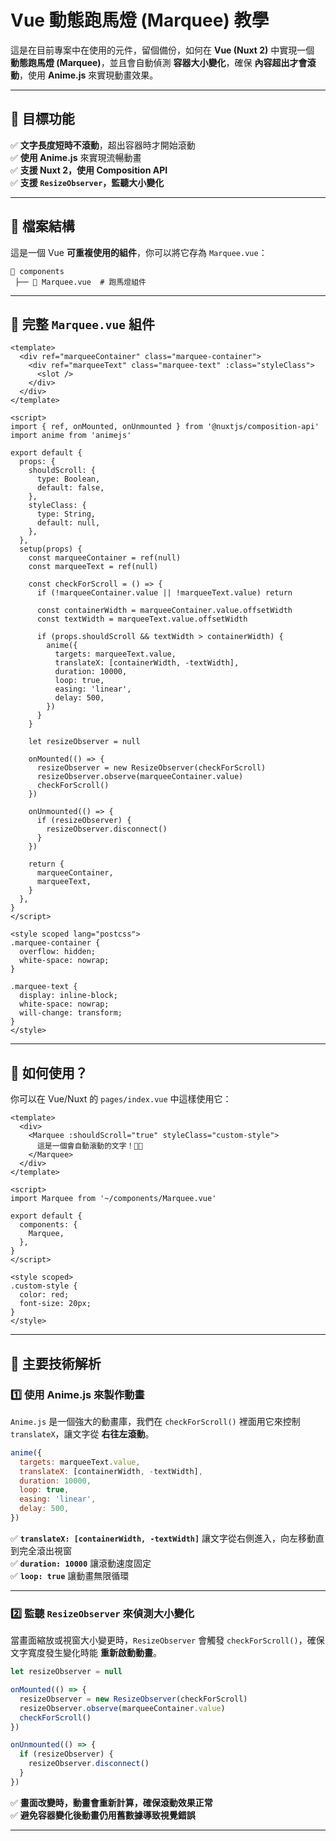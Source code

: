 # Vue 動態跑馬燈 (Marquee) 教學

這是在目前專案中在使用的元件，留個備份，如何在 **Vue (Nuxt 2)** 中實現一個 **動態跑馬燈 (Marquee)**，並且會自動偵測 **容器大小變化**，確保 **內容超出才會滾動**，使用 **Anime.js** 來實現動畫效果。

---

## **📌 目標功能**
✅ **文字長度短時不滾動**，超出容器時才開始滾動  
✅ **使用 Anime.js** 來實現流暢動畫  
✅ **支援 Nuxt 2，使用 Composition API**  
✅ **支援 `ResizeObserver`，監聽大小變化**  

---

## **📂 檔案結構**
這是一個 Vue **可重複使用的組件**，你可以將它存為 `Marquee.vue`：

```
📂 components
 ├── 📄 Marquee.vue  # 跑馬燈組件
```

---

## **🚀 完整 `Marquee.vue` 組件**

```vue
<template>
  <div ref="marqueeContainer" class="marquee-container">
    <div ref="marqueeText" class="marquee-text" :class="styleClass">
      <slot />
    </div>
  </div>
</template>

<script>
import { ref, onMounted, onUnmounted } from '@nuxtjs/composition-api'
import anime from 'animejs'

export default {
  props: {
    shouldScroll: {
      type: Boolean,
      default: false,
    },
    styleClass: {
      type: String,
      default: null,
    },
  },
  setup(props) {
    const marqueeContainer = ref(null)
    const marqueeText = ref(null)

    const checkForScroll = () => {
      if (!marqueeContainer.value || !marqueeText.value) return

      const containerWidth = marqueeContainer.value.offsetWidth
      const textWidth = marqueeText.value.offsetWidth

      if (props.shouldScroll && textWidth > containerWidth) {
        anime({
          targets: marqueeText.value,
          translateX: [containerWidth, -textWidth],
          duration: 10000,
          loop: true,
          easing: 'linear',
          delay: 500,
        })
      }
    }

    let resizeObserver = null

    onMounted(() => {
      resizeObserver = new ResizeObserver(checkForScroll)
      resizeObserver.observe(marqueeContainer.value)
      checkForScroll()
    })

    onUnmounted(() => {
      if (resizeObserver) {
        resizeObserver.disconnect()
      }
    })

    return {
      marqueeContainer,
      marqueeText,
    }
  },
}
</script>

<style scoped lang="postcss">
.marquee-container {
  overflow: hidden;
  white-space: nowrap;
}

.marquee-text {
  display: inline-block;
  white-space: nowrap;
  will-change: transform;
}
</style>
```

---

## **🔧 如何使用？**

你可以在 Vue/Nuxt 的 `pages/index.vue` 中這樣使用它：

```vue
<template>
  <div>
    <Marquee :shouldScroll="true" styleClass="custom-style">
      這是一個會自動滾動的文字！🚀🔥
    </Marquee>
  </div>
</template>

<script>
import Marquee from '~/components/Marquee.vue'

export default {
  components: {
    Marquee,
  },
}
</script>

<style scoped>
.custom-style {
  color: red;
  font-size: 20px;
}
</style>
```

---

## **📌 主要技術解析**

### **1️⃣ 使用 Anime.js 來製作動畫**
`Anime.js` 是一個強大的動畫庫，我們在 `checkForScroll()` 裡面用它來控制 `translateX`，讓文字從 **右往左滾動**。

```js
anime({
  targets: marqueeText.value,
  translateX: [containerWidth, -textWidth],
  duration: 10000,
  loop: true,
  easing: 'linear',
  delay: 500,
})
```

✅ **`translateX: [containerWidth, -textWidth]`** 讓文字從右側進入，向左移動直到完全滾出視窗  
✅ **`duration: 10000`** 讓滾動速度固定  
✅ **`loop: true`** 讓動畫無限循環  

---

### **2️⃣ 監聽 `ResizeObserver` 來偵測大小變化**
當畫面縮放或視窗大小變更時，`ResizeObserver` 會觸發 `checkForScroll()`，確保文字寬度發生變化時能 **重新啟動動畫**。

```js
let resizeObserver = null

onMounted(() => {
  resizeObserver = new ResizeObserver(checkForScroll)
  resizeObserver.observe(marqueeContainer.value)
  checkForScroll()
})

onUnmounted(() => {
  if (resizeObserver) {
    resizeObserver.disconnect()
  }
})
```

✅ **畫面改變時，動畫會重新計算，確保滾動效果正常**  
✅ **避免容器變化後動畫仍用舊數據導致視覺錯誤**  

---

